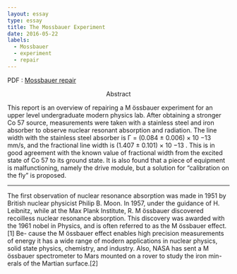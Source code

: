 ```yaml
---
layout: essay
type: essay
title: The Mossbauer Experiment
date: 2016-05-22
labels:
  - Mossbauer
  - experiment
  - repair
---
```


PDF : [Mossbauer repair](mossFinal.pdf "mossFinal PDF")

<p align="center">
Abstract

<p align="justify">

  This report is an overview of repairing a M ̈ossbauer experiment for an upper level undergraduate
modern physics lab. After obtaining a stronger Co 57 source, measurements were taken with a
stainless steel and iron absorber to observe nuclear resonant absorption and radiation. The line
width with the stainless steel absorber is Γ = (0.084 ± 0.006) × 10 −13 mm/s, and the fractional
line width is (1.407 ± 0.101) × 10 −13 . This is in good agreement with the known value of fractional
width from the excited state of Co 57 to its ground state. It is also found that a piece of equipment
is malfunctioning, namely the drive module, but a solution for “calibration on the fly” is proposed.

---
  The first observation of nuclear resonance absorption was made in 1951 by British nuclear
physicist Philip B. Moon. In 1957, under the guidance of H. Leibnitz, while at the Max Plank
Institute, R. M ̈ossbauer discovered recoilless nuclear resonance absorption. This discovery was
awarded with the 1961 nobel in Physics, and is often referred to as the M ̈ossbauer effect.[1] Be-
cause the M ̈ossbauer effect enables high precision measurements of energy it has a wide range
of modern applications in nuclear physics, solid state physics, chemistry, and industry. Also,
NASA has sent a M ̈ossbauer spectrometer to Mars mounted on a rover to study the iron min-
erals of the Martian surface.[2]
